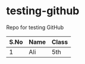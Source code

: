 # testing-github
Repo for testing GitHub

| S.No | Name | Class |
| -- | -- | -- |
| 1 | Ali | 5th | 
